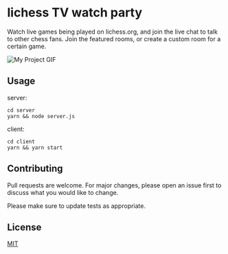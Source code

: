# lichess TV watch party

Watch live games being played on lichess.org, and join the live chat to talk to other chess fans. Join the featured rooms, or create a custom room for a certain game.

<img src="/client/public/mac.gif" alt="My Project GIF" width="auto" height="auto">

## Usage

server:

```
cd server
yarn && node server.js
```

client:

```
cd client
yarn && yarn start
```

## Contributing

Pull requests are welcome. For major changes, please open an issue first to discuss what you would like to change.

Please make sure to update tests as appropriate.

## License

[MIT](https://choosealicense.com/licenses/mit/)

